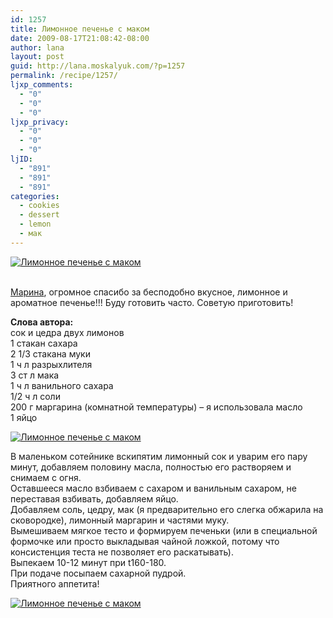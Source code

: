 ```yaml
---
id: 1257
title: Лимонное печенье с маком
date: 2009-08-17T21:08:42-08:00
author: lana
layout: post
guid: http://lana.moskalyuk.com/?p=1257
permalink: /recipe/1257/
ljxp_comments:
  - "0"
  - "0"
  - "0"
ljxp_privacy:
  - "0"
  - "0"
  - "0"
ljID:
  - "891"
  - "891"
  - "891"
categories:
  - cookies
  - dessert
  - lemon
  - мак
---
```

<a class="flickr-image alignnone" title="Лимонное печенье с маком" href="http://www.flickr.com/photos/67405678@N00/3825411440/" target="_blank"><img src="http://farm3.static.flickr.com/2647/3825411440_c51cc524eb.jpg" alt="Лимонное печенье с маком" /></a>

<div style="overflow: hidden;width: 10px;height: 3px">
  <a style="text-indent: 20px" href="http://www.insurancealign.com/ohio-auto-insurance/">Click Here</a>
</div>

[Марина](http://mimi-shka.livejournal.com/22113.html?view=293473#t293473), огромное спасибо за бесподобно вкусное, лимонное и ароматное печенье!!! Буду готовить часто. Советую приготовить!

**Слова автора:**  
сок и цедра двух лимонов  
1 стакан сахара  
2 1/3 стакана муки  
1 ч л разрыхлителя  
3 ст л мака  
1 ч л ванильного сахара  
1/2 ч л соли  
200 г маргарина (комнатной температуры) &#8211; я использовала масло  
1 яйцо

<a class="flickr-image alignnone" title="Лимонное печенье с маком" href="http://www.flickr.com/photos/67405678@N00/3824611017/" target="_blank"><img src="http://farm3.static.flickr.com/2561/3824611017_4fa67d4f13.jpg" alt="Лимонное печенье с маком" /></a>

В маленьком сотейнике вскипятим лимонный сок и уварим его пару минут, добавляем половину масла, полностью его растворяем и снимаем с огня.  
Оставшееся масло взбиваем с сахаром и ванильным сахаром, не переставая взбивать, добавляем яйцо.  
Добавляем соль, цедру, мак (я предварительно его слегка обжарила на сковородке), лимонный маргарин и частями муку.  
Вымешиваем мягкое тесто и формируем печеньки (или в специальной формочке или просто выкладывая чайной ложкой, потому что консистенция теста не позволяет его раскатывать).  
Выпекаем 10-12 минут при t160-180.  
При подаче посыпаем сахарной пудрой.  
Приятного аппетита!

<a class="flickr-image alignnone" title="Лимонное печенье с маком" href="http://www.flickr.com/photos/67405678@N00/3825414100/" target="_blank"><img src="http://farm4.static.flickr.com/3496/3825414100_9cb359da39.jpg" alt="Лимонное печенье с маком" /></a>